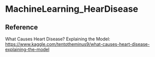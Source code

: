 # MachineLearning_HearDisease

## Reference

What Causes Heart Disease? Explaining the Model: https://www.kaggle.com/tentotheminus9/what-causes-heart-disease-explaining-the-model
